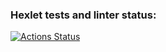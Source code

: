 ### Hexlet tests and linter status:
[![Actions Status](https://github.com/knyazigor/frontend-project-lvl1/workflows/hexlet-check/badge.svg)](https://github.com/knyazigor/frontend-project-lvl1/actions)